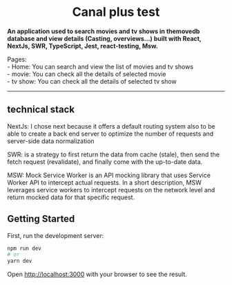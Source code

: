 <div>
  <h1 align="center">Canal plus test</h1>
  <p>
  <strong>
    An application  used to search movies and tv shows in themovedb database and view details (Casting, overviews...) built with React, NextJs, SWR, TypeScript, Jest, react-testing, Msw.
  </strong>
  </p>
<p>
Pages: <br />
    - Home: You can search and view the list of movies and tv shows <br />
    - movie: You can check all the details of selected movie<br />
    - tv show: You can check all the details of selected tv show<br />
</p>
</div>
<hr />

## technical stack

<p>
    NextJs: I chose next because it offers a default routing system also to be able to create a back end server to optimize the number of requests and server-side data normalization
</p>
<p>
    SWR: is a strategy to first return the data from cache (stale), then send the fetch request (revalidate), and finally come with the up-to-date data.
</p>
<p>
    MSW: Mock Service Worker is an API mocking library that uses Service Worker API to intercept actual requests. In a short description, MSW leverages service workers to intercept requests on the network level and return mocked data for that specific request.
</p>

## Getting Started

First, run the development server:

```bash
npm run dev
# or
yarn dev
```

Open [http://localhost:3000](http://localhost:3000) with your browser to see the result.
